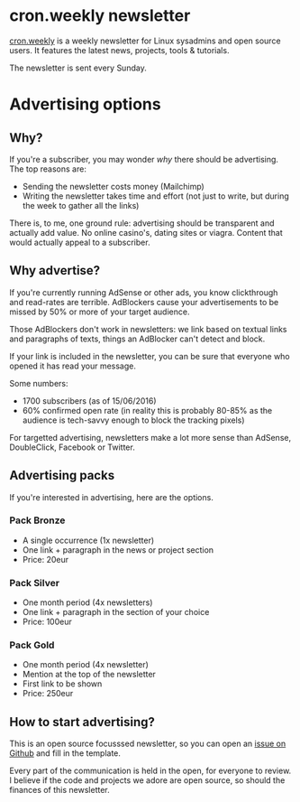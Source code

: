 # cron.weekly newsletter

[cron.weekly](https://wwww.cronweekly.com) is a weekly newsletter for Linux sysadmins and open source users. It features the latest news, projects, tools & tutorials.

The newsletter is sent every Sunday.

# Advertising options

## Why?

If you're a subscriber, you may wonder _why_ there should be advertising. The top reasons are:

* Sending the newsletter costs money (Mailchimp)
* Writing the newsletter takes time and effort (not just to write, but during the week to gather all the links)

There is, to me, one ground rule: advertising should be transparent and actually add value. No online casino's, dating sites or viagra. Content that would actually appeal to a subscriber.

## Why advertise?

If you're currently running AdSense or other ads, you know clickthrough and read-rates are terrible. AdBlockers cause your advertisements to be missed by 50% or more of your target audience.

Those AdBlockers don't work in newsletters: we link based on textual links and paragraphs of texts, things an AdBlocker can't detect and block.

If your link is included in the newsletter, you can be sure that everyone who opened it has read your message.

Some numbers:
* 1700 subscribers (as of 15/06/2016)
* 60% confirmed open rate (in reality this is probably 80-85% as the audience is tech-savvy enough to block the tracking pixels)

For targetted advertising, newsletters make a lot more sense than AdSense, DoubleClick, Facebook or Twitter.

## Advertising packs

If you're interested in advertising, here are the options.

### Pack Bronze

* A single occurrence (1x newsletter)
* One link + paragraph in the news or project section
* Price: 20eur

### Pack Silver

* One month period (4x newsletters)
* One link + paragraph in the section of your choice
* Price: 100eur

### Pack Gold

* One month period (4x newsletter)
* Mention at the top of the newsletter
* First link to be shown
* Price: 250eur

## How to start advertising?

This is an open source focusssed newsletter, so you can open an [issue on Github](https://github.com/mattiasgeniar/CronWeekly.com/issues) and fill in the template.

Every part of the communication is held in the open, for everyone to review. I believe if the code and projects we adore are open source, so should the finances of this newsletter.
